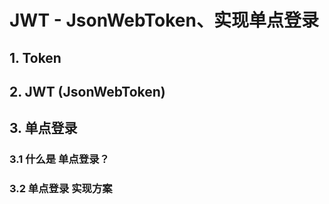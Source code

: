 # JWT - JsonWebToken、实现单点登录



## 1. Token



## 2. JWT (JsonWebToken)



 

## 3. 单点登录

### 3.1 什么是 单点登录？





### 3.2 单点登录 实现方案
